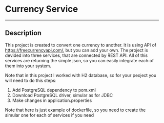 # Currency Service
____

## Description
This project is created to convert one currency to another. It is using API of https://freecurrencyapi.com/, but you can add your own.
The project is devided into three services, that are connected by REST API. All of this services are returning the simple json, so you can easily integrate  each of them into your system.


Note that in this project I worked with H2 database, so for your peoject you will need to do this steps:
1. Add PostgreSQL dependency to pom.xml
2. Download PostgreSQL driver, simular as for JDBC
3. Make changes in application.properties
   
Note that here is just example of dockerfile, so you need to create the simular one for each of services if you need 



